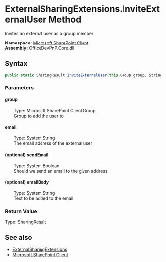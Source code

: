 # ExternalSharingExtensions.InviteExternalUser Method  
 Invites an external user as a group member   

**Namespace:** [Microsoft.SharePoint.Client](Microsoft.SharePoint.Client.md)  
**Assembly:** OfficeDevPnP.Core.dll  
## Syntax
```C#
public static SharingResult InviteExternalUser(this Group group, String email, Boolean sendEmail = True, String emailBody = "Site shared with you.")
```
### Parameters
#### group  
&emsp;&emsp;Type: Microsoft.SharePoint.Client.Group  
&emsp;&emsp;Group to add the user to  

  

#### email  
&emsp;&emsp;Type: System.String  
&emsp;&emsp;The email address of the external user  

  

#### (optional) sendEmail  
&emsp;&emsp;Type: System.Boolean  
&emsp;&emsp;Should we send an email to the given address  

  

#### (optional) emailBody  
&emsp;&emsp;Type: System.String  
&emsp;&emsp;Text to be added to the email  

  

### Return Value
Type: SharingResult  
  


## See also
- [ExternalSharingExtensions](Microsoft.SharePoint.Client.ExternalSharingExtensions.md) 
- [Microsoft.SharePoint.Client](Microsoft.SharePoint.Client.md) 
